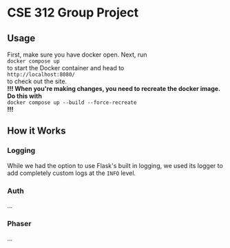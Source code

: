 # CSE 312 Group Project
## Usage
First, make sure you have docker open. Next, run\
`docker compose up`\
to start the Docker container and head to\
`http://localhost:8080/`\
to check out the site.\
**!!! When you're making changes, you need to recreate the docker image. Do this with**\
`docker compose up --build --force-recreate`\
**!!!**
## How it Works
### Logging
While we had the option to use Flask's built in logging, we used its logger to add completely custom logs at the `INFO` level.
### Auth
...
### Phaser
...